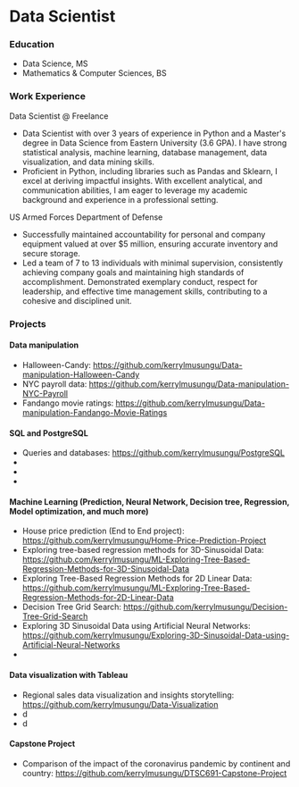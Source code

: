 # Data Scientist

### Education
- Data Science, MS
- Mathematics & Computer Sciences, BS

### Work Experience
Data Scientist @ Freelance
- Data Scientist with over 3 years of experience in Python and a Master's degree in Data Science from Eastern University (3.6
GPA). I have strong statistical analysis, machine learning, database management, data visualization, and data mining skills.
- Proficient in Python, including libraries such as Pandas and Sklearn, I excel at deriving impactful insights. With excellent
analytical, and communication abilities, I am eager to leverage my academic background and experience in a professional
setting.

US Armed Forces Department of Defense
- Successfully maintained accountability for personal and company equipment valued at over $5 million, ensuring
accurate inventory and secure storage.
- Led a team of 7 to 13 individuals with minimal supervision, consistently achieving company goals and maintaining
high standards of accomplishment.
Demonstrated exemplary conduct, respect for leadership, and effective time management skills, contributing to a
cohesive and disciplined unit.

### Projects
#### Data manipulation
- Halloween-Candy: https://github.com/kerrylmusungu/Data-manipulation-Halloween-Candy
- NYC payroll data: https://github.com/kerrylmusungu/Data-manipulation-NYC-Payroll
- Fandango movie ratings: https://github.com/kerrylmusungu/Data-manipulation-Fandango-Movie-Ratings
#### SQL and PostgreSQL
- Queries and databases: https://github.com/kerrylmusungu/PostgreSQL
- 
- 
- 
#### Machine Learning (Prediction, Neural Network, Decision tree, Regression, Model optimization, and much more)
- House price prediction (End to End project): https://github.com/kerrylmusungu/Home-Price-Prediction-Project
- Exploring tree-based regression methods for 3D-Sinusoidal Data: https://github.com/kerrylmusungu/ML-Exploring-Tree-Based-Regression-Methods-for-3D-Sinusoidal-Data
- Exploring Tree-Based Regression Methods for 2D Linear Data: https://github.com/kerrylmusungu/ML-Exploring-Tree-Based-Regression-Methods-for-2D-Linear-Data
- Decision Tree Grid Search: https://github.com/kerrylmusungu/Decision-Tree-Grid-Search
- Exploring 3D Sinusoidal Data using Artificial Neural Networks: https://github.com/kerrylmusungu/Exploring-3D-Sinusoidal-Data-using-Artificial-Neural-Networks
- 
#### Data visualization with Tableau
- Regional sales data visualization and insights storytelling: https://github.com/kerrylmusungu/Data-Visualization
- d 
- d
#### Capstone Project
- Comparison of the impact of the coronavirus pandemic by continent and country: https://github.com/kerrylmusungu/DTSC691-Capstone-Project

